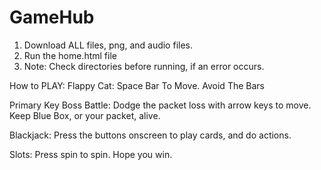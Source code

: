 # GameHub

1. Download ALL files, png, and audio files.
2. Run the home.html file
3. Note: Check directories before running, if an error occurs.

How to PLAY:
Flappy Cat: Space Bar To Move. Avoid The Bars

Primary Key Boss Battle: Dodge the packet loss with arrow keys to move. Keep Blue Box, or your packet, alive. 

Blackjack: Press the buttons onscreen to play cards, and do actions.

Slots: Press spin to spin. Hope you win.
